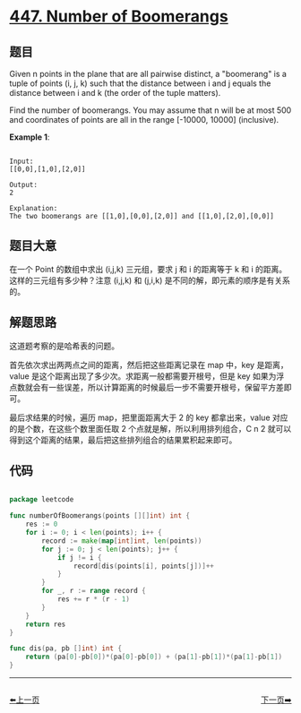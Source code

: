 # [447. Number of Boomerangs](https://leetcode.com/problems/number-of-boomerangs/)

## 题目

Given n points in the plane that are all pairwise distinct, a "boomerang" is a tuple of points (i, j, k) such that the distance between i and j equals the distance between i and k (the order of the tuple matters).

Find the number of boomerangs. You may assume that n will be at most 500 and coordinates of points are all in the range [-10000, 10000] (inclusive).



**Example 1**:

```

Input:
[[0,0],[1,0],[2,0]]

Output:
2

Explanation:
The two boomerangs are [[1,0],[0,0],[2,0]] and [[1,0],[2,0],[0,0]]

```


## 题目大意

在一个 Point 的数组中求出 (i,j,k) 三元组，要求 j 和 i 的距离等于 k 和 i 的距离。这样的三元组有多少种？注意 (i,j,k) 和 (j,i,k) 是不同的解，即元素的顺序是有关系的。

## 解题思路

这道题考察的是哈希表的问题。

首先依次求出两两点之间的距离，然后把这些距离记录在 map 中，key 是距离，value 是这个距离出现了多少次。求距离一般都需要开根号，但是 key 如果为浮点数就会有一些误差，所以计算距离的时候最后一步不需要开根号，保留平方差即可。

最后求结果的时候，遍历 map，把里面距离大于 2 的 key 都拿出来，value 对应的是个数，在这些个数里面任取 2 个点就是解，所以利用排列组合，C n 2 就可以得到这个距离的结果，最后把这些排列组合的结果累积起来即可。


## 代码

```go

package leetcode

func numberOfBoomerangs(points [][]int) int {
	res := 0
	for i := 0; i < len(points); i++ {
		record := make(map[int]int, len(points))
		for j := 0; j < len(points); j++ {
			if j != i {
				record[dis(points[i], points[j])]++
			}
		}
		for _, r := range record {
			res += r * (r - 1)
		}
	}
	return res
}

func dis(pa, pb []int) int {
	return (pa[0]-pb[0])*(pa[0]-pb[0]) + (pa[1]-pb[1])*(pa[1]-pb[1])
}

```


----------------------------------------------
<div style="display: flex;justify-content: space-between;align-items: center;">
<p><a href="https://books.halfrost.com/leetcode/ChapterFour/0400~0499/0445.Add-Two-Numbers-II/">⬅️上一页</a></p>
<p><a href="https://books.halfrost.com/leetcode/ChapterFour/0400~0499/0448.Find-All-Numbers-Disappeared-in-an-Array/">下一页➡️</a></p>
</div>
